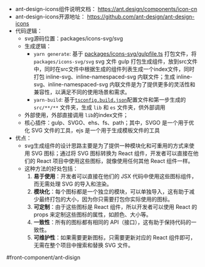- ant-design-icons组件说明文档： https://ant.design/components/icon-cn
- ant-design-icons开源地址： https://github.com/ant-design/ant-design-icons
- 代码逻辑：
	- svg源码位置：packages/icons-svg/svg
	- 生成逻辑：
		- `yarn generate`: 基于 [packages/icons-svg/gulpfile.ts](https://github.com/ant-design/ant-design-icons/blob/master/packages/icons-svg/gulpfile.ts) 打包文件，将 `packages/icons-svg/svg` svg 文件 gulp 打包生成组件，放到src文件中，同时在src文件中根据生成的组件列表生成一个index文件，同时打包 inline-svg、inline-namespaced-svg  内联文件；生成 inline-svg、inline-namespaced-svg  内联文件是为了提供更多的灵活性和兼容性，以满足不同的使用场景和需求。
		- `yarn-build`: 基于[`tsconfig.build.json`](https://github.com/ant-design/ant-design-icons/blob/master/packages/icons-svg/tsconfig.build.json)配置文件和第一步生成的 `src/**/**` 文件夹，生成 `lib` 和 `es` 文件夹，供外部调用
	- 外部使用，外部直接调用 `lib`的index文件；
	- 核心插件：gulp、SVGO、ehs、fs、path；其中，SVGO 是一个用于优化 SVG 文件的工具，ejs 是一个用于生成模板文件的工具
- 优点：
	- svg生成组件的设计思路主要是为了提供一种模块化和可重用的方式来使用 SVG 图标；通过将 SVG 图标转换为 React 组件，开发者可以直接在他们的 React 项目中使用这些图标，就像使用任何其他 React 组件一样。
	- 这种方法的好处包括：
		1. **易于使用**：开发者可以直接在他们的 JSX 代码中使用这些图标组件，而无需处理 SVG 的导入和渲染。
		2. **模块化**：每个图标都是一个独立的模块，可以单独导入，这有助于减少最终打包的大小，因为你只需要打包你实际使用的图标。
		3. **可定制**：由于这些图标是 React 组件，所以开发者可以使用 React 的 props 来定制这些图标的属性，如颜色、大小等。
		4. **一致性**：所有的图标都有相同的 API（接口），这有助于保持代码的一致性。
		5. **可维护性**：如果需要更新图标，只需要更新对应的 React 组件即可，无需在整个项目中搜索和替换 SVG 文件。

#front-component/ant-disign